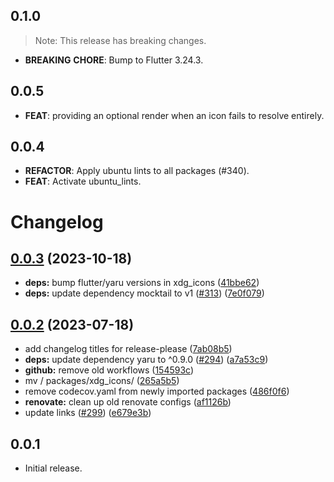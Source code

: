 ## 0.1.0

> Note: This release has breaking changes.

 - **BREAKING** **CHORE**: Bump to Flutter 3.24.3.

## 0.0.5

 - **FEAT**: providing an optional render when an icon fails to resolve entirely.

## 0.0.4

 - **REFACTOR**: Apply ubuntu lints to all packages (#340).
 - **FEAT**: Activate ubuntu_lints.

# Changelog

## [0.0.3](https://github.com/canonical/ubuntu-flutter-plugins/compare/xdg_icons-v0.0.2...xdg_icons-v0.0.3) (2023-10-18)


* **deps:** bump flutter/yaru versions in xdg_icons ([41bbe62](https://github.com/canonical/ubuntu-flutter-plugins/commit/41bbe62bd17a36bfbe9d255f0e2cf5d21dc4759c))
* **deps:** update dependency mocktail to v1 ([#313](https://github.com/canonical/ubuntu-flutter-plugins/issues/313)) ([7e0f079](https://github.com/canonical/ubuntu-flutter-plugins/commit/7e0f079290673734ee63ac3e3f8ebb20733c3262))

## [0.0.2](https://github.com/canonical/ubuntu-flutter-plugins/compare/xdg_icons-v0.0.1...xdg_icons-v0.0.2) (2023-07-18)


* add changelog titles for release-please ([7ab08b5](https://github.com/canonical/ubuntu-flutter-plugins/commit/7ab08b564ce1c4819f0a5245f9d814baa492e5da))
* **deps:** update dependency yaru to ^0.9.0 ([#294](https://github.com/canonical/ubuntu-flutter-plugins/issues/294)) ([a7a53c9](https://github.com/canonical/ubuntu-flutter-plugins/commit/a7a53c9b96879e697c7078edd3e7791947f99e77))
* **github:** remove old workflows ([154593c](https://github.com/canonical/ubuntu-flutter-plugins/commit/154593c71e41672e830d3dc208231de10fd86b4e))
* mv / packages/xdg_icons/ ([265a5b5](https://github.com/canonical/ubuntu-flutter-plugins/commit/265a5b51beb22addf6fd78c2585b68778d8f4a30))
* remove codecov.yaml from newly imported packages ([486f0f6](https://github.com/canonical/ubuntu-flutter-plugins/commit/486f0f696ab14f9d068a1cbae561152834c3a129))
* **renovate:** clean up old renovate configs ([af1126b](https://github.com/canonical/ubuntu-flutter-plugins/commit/af1126ba62d60fb411ddb0b29e326f0f51a6b297))
* update links ([#299](https://github.com/canonical/ubuntu-flutter-plugins/issues/299)) ([e679e3b](https://github.com/canonical/ubuntu-flutter-plugins/commit/e679e3b3a8a6316a0fc56e9695a6798d26f3929b))

## 0.0.1

- Initial release.
